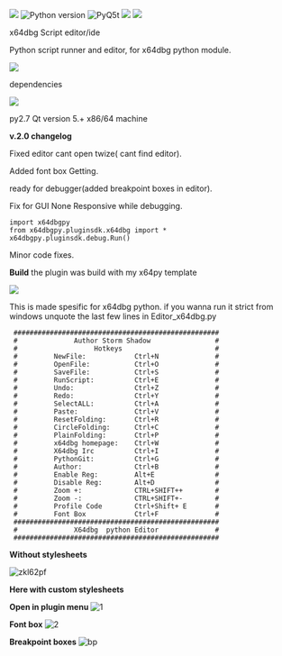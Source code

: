 [![](https://img.shields.io/badge/Twitter--blue.svg?maxAge=2592000)](https://twitter.com/zadow28) ![Python version](https://img.shields.io/badge/python-2.7-brightgreen.svg?maxAge=2592000) ![PyQ5t](https://img.shields.io/badge/PyQt5-5.6-orange.svg) [![](https://img.shields.io/badge/Donate-Paypal-blue.svg?maxAge=2592000)](https://www.paypal.com/cgi-bin/webscr?cmd=_s-xclick&hosted_button_id=8KXM6W2JVRUWL) [![](https://img.shields.io/badge/Latest-Release-red.svg?maxAge=2592000)](https://github.com/techbliss/X64dbg_script_editor/releases/latest)


x64dbg Script editor/ide

Python script runner and editor, for x64dbg python module.

[![](https://img.shields.io/badge/Xdbgpy-Link-blue.svg?maxAge=2592000)](https://github.com/x64dbg/x64dbg-python)


dependencies

[![](https://img.shields.io/badge/x64dbg_PyQt5-Link-blue.svg?maxAge=2592000)](https://github.com/x64dbg/PyQt5)

py2.7 Qt version 5.+ x86/64 machine


**v.2.0 changelog**

Fixed editor cant open twize( cant find editor). 

Added font box Getting.

ready for debugger(added breakpoint boxes in editor).

Fix for GUI None Responsive while debugging.

    import x64dbgpy 
    from x64dbgpy.pluginsdk.x64dbg import *
    x64dbgpy.pluginsdk.debug.Run()


Minor code fixes.



**Build** the plugin was build with my x64py template

[![](https://img.shields.io/badge/x64dbgpy_Plugin-Template_Link-green.svg?maxAge=2592000)](https://github.com/techbliss/x64dbgpy-Plugin-Template)


This is made spesific for x64dbg python.
if you wanna run it strict from windows unquote the last few lines in Editor_x64dbg.py


```
 ###################################################
 #              Author Storm Shadow                #
 #                   Hotkeys                       #
 #         NewFile:            Ctrl+N              #
 #         OpenFile:           Ctrl+O              #
 #         SaveFile:           Ctrl+S              #
 #         RunScript:          Ctrl+E              #
 #         Undo:               Ctrl+Z              #
 #         Redo:               Ctrl+Y              #
 #         SelectALL:          Ctrl+A              #
 #         Paste:              Ctrl+V              #
 #         ResetFolding:       Ctrl+R              #
 #         CircleFolding:      Ctrl+C              #
 #         PlainFolding:       Ctrl+P              #
 #         x64dbg homepage:    Ctrl+W              #
 #         X64dbg Irc          Ctrl+I              #
 #         PythonGit:          Ctrl+G              #
 #         Author:             Ctrl+B              #
 #         Enable Reg:         Alt+E               #
 #         Disable Reg:        Alt+D               #
 #         Zoom +:             CTRL+SHIFT++        #
 #         Zoom -:             CTRL+SHIFT+-        #
 #         Profile Code        Ctrl+Shift+ E       #
 #         Font Box            Ctrl+F              #
 ###################################################
 #              X64dbg  python Editor              #
 ###################################################
```

**Without stylesheets**

![zkl62pf](https://cloud.githubusercontent.com/assets/3592375/8758623/7b971de4-2ce6-11e5-9662-171677651499.png)

**Here with custom stylesheets**

**Open in plugin menu**
![1](https://cloud.githubusercontent.com/assets/3592375/20305540/501913c8-ab36-11e6-8e9d-b07aa9ea19b6.png)

**Font box**
![2](https://cloud.githubusercontent.com/assets/3592375/20305539/5018cac6-ab36-11e6-9e75-b5e1c037ae27.png)

**Breakpoint boxes**
![bp](https://cloud.githubusercontent.com/assets/3592375/20305541/5019441a-ab36-11e6-9394-970447859d51.png)

